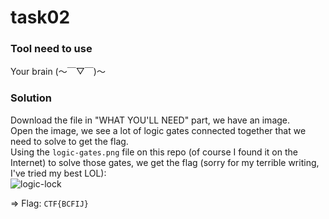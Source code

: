 # task02

### Tool need to use

Your brain (～￣▽￣)～

### Solution

Download the file in "WHAT YOU'LL NEED" part, we have an image.\
Open the image, we see a lot of logic gates connected together that we need to solve to get the flag.\
Using the `logic-gates.png` file on this repo (of course I found it on the Internet) to solve those gates, we get the flag (sorry for my terrible writing, I've tried my best LOL):\
![logic-lock](https://user-images.githubusercontent.com/89294020/190447659-c5ff50be-4c0e-42b1-bd9a-f044b2ad1907.png)&#x20;

\=> Flag: `CTF{BCFIJ}`
